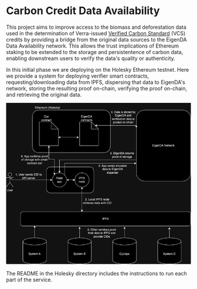 <!-- # EigenDA Exploration -->
# Carbon Credit Data Availability
This project aims to improve access to the biomass and deforestation data used in the determination of Verra-issued [Verified Carbon Standard](https://verra.org/programs/verified-carbon-standard/) (VCS) credits by providing a bridge from the original data sources to the EigenDA Data Availability network. This allows the trust implications of Ethereum staking to be extended to the storage and persistentence of carbon data, enabling downstream users to verify the data's quality or authenticity.

In this initial phase we are deploying on the Holesky Ethereum testnet. Here we provide a system for deploying verifier smart contracts,
requesting/downloading data from IPFS, dispersing that data to EigenDA's network, storing the resulting proof on-chain, verifying the proof on-chain, and retrieving the original data.

![diagram](holesky/public/eigenda-explore.jpg)


The README in the Holesky directory includes the instructions to run each part of the service.
